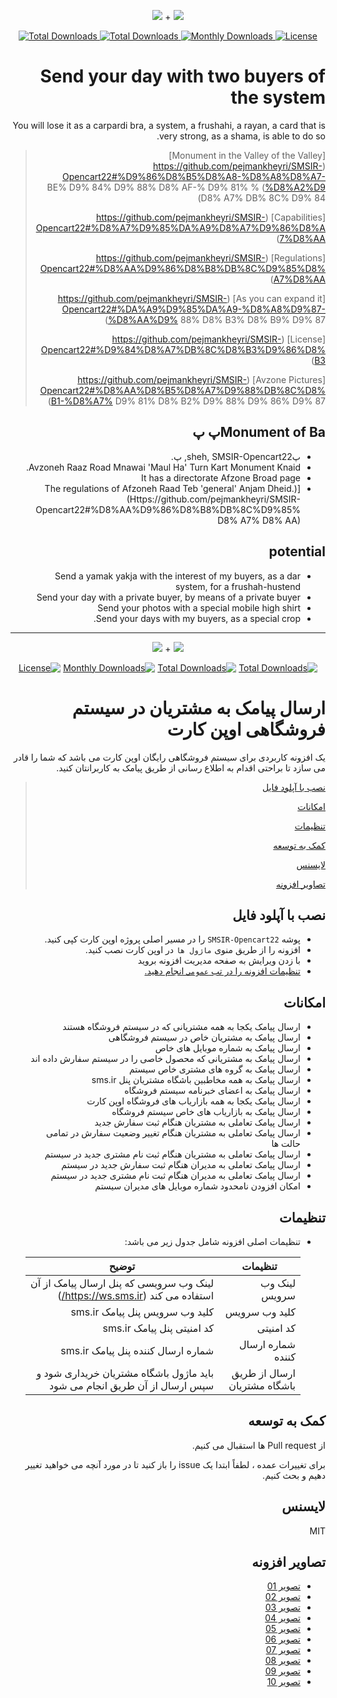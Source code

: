 <p align = "center">
<img src = "https://user-images.githubusercontent.com/3329008/111814382-a31bc700-88ef-11eb-94e2-41dd10c0d2b1.png" /> +
<img src = "https://user-images.githubusercontent.com/3329008/113596603-ccf31e80-964f-11eb-85df-f510e4a63c87.png" />
</p>
<p align = "center">
  <a href="https://packagist.org/packages/pejmankheyri/smsir-opencart22"> <img src = "https://poser.pugx.org/pejmankheyri/smsir-opencart22/v/stable" alt = " Total Downloads "> </a>
<a href="https://packagist.org/packages/pejmankheyri/smsir-opencart22"> <img src = "https://img.shields.io/packagist/dt/pejmankheyri/smsir-opencart22" alt = " Total Downloads "> </a>
  <a href="https://packagist.org/packages/pejmankheyri/smsir-opencart22"> <img src = "https://poser.pugx.org/pejmankheyri/smsir-opencart22/d/monthly" alt = " Monthly Downloads "> </a>
<a href="https://packagist.org/packages/pejmankheyri/smsir-opencart22"> <img src = "https://img.shields.io/github/license/pejmankheyri/smsir-opencart22" alt = " License "> </a>
</p>
<div dir = "rtl">

# Send your day with two buyers of the system

 You will lose it as a carpardi bra, a system, a frushahi, a rayan, a card that is very strong, as a shama, is able to do so.


> [Monument in the Valley of the Valley] (https://github.com/pejmankheyri/SMSIR-Opencart22#%D9%86%D8%B5%D8%A8-%D8%A8%D8%A7-%D8%A2%D9) % BE% D9% 84% D9% 88% D8% AF-% D9% 81% D8% A7% DB% 8C% D9% 84)
>
> [Capabilities] (https://github.com/pejmankheyri/SMSIR-Opencart22#%D8%A7%D9%85%DA%A9%D8%A7%D9%86%D8%A7%D8%AA)
>
> [Regulations] (https://github.com/pejmankheyri/SMSIR-Opencart22#%D8%AA%D9%86%D8%B8%DB%8C%D9%85%D8%A7%D8%AA)
>
> [As you can expand it] (https://github.com/pejmankheyri/SMSIR-Opencart22#%DA%A9%D9%85%DA%A9-%D8%A8%D9%87-%D8%AA%D9% 88% D8% B3% D8% B9% D9% 87)
>
> [License] (https://github.com/pejmankheyri/SMSIR-Opencart22#%D9%84%D8%A7%DB%8C%D8%B3%D9%86%D8%B3)
>
> [Avzone Pictures] (https://github.com/pejmankheyri/SMSIR-Opencart22#%D8%AA%D8%B5%D8%A7%D9%88%DB%8C%D8%B1-%D8%A7% D9% 81% D8% B2% D9% 88% D9% 86% D9% 87)

## Monument of Baپ پ

* پsheh, SMSIR-Opencart22, پ.
* Avzoneh Raaz Road Mnawai 'Maul Ha' Turn Kart Monument Knaid.
* It has a directorate Afzone Broad page
* [The regulations of Afzoneh Raad Teb 'general' Anjam Dheid.) (Https://github.com/pejmankheyri/SMSIR-Opencart22#%D8%AA%D9%86%D8%B8%DB%8C%D9%85% D8% A7% D8% AA)

## potential

* Send a yamak yakja with the interest of my buyers, as a dar system, for a frushah-hustend
* Send your day with a private buyer, by means of a private buyer
* Send your photos with a special mobile high shirt
* Send your days with my buyers, as a special crop.

--------

<p align="center">
<img src="https://user-images.githubusercontent.com/3329008/111814382-a31bc700-88ef-11eb-94e2-41dd10c0d2b1.png" /> + 
<img src="https://user-images.githubusercontent.com/3329008/113596603-ccf31e80-964f-11eb-85df-f510e4a63c87.png" />
</p>
<p align="center">
  <a href="https://packagist.org/packages/pejmankheyri/smsir-opencart22"><img src="https://poser.pugx.org/pejmankheyri/smsir-opencart22/v/stable" alt="Total Downloads"></a>
<a href="https://packagist.org/packages/pejmankheyri/smsir-opencart22"><img src="https://img.shields.io/packagist/dt/pejmankheyri/smsir-opencart22" alt="Total Downloads"></a>
  <a href="https://packagist.org/packages/pejmankheyri/smsir-opencart22"><img src="https://poser.pugx.org/pejmankheyri/smsir-opencart22/d/monthly" alt="Monthly Downloads"></a>
<a href="https://packagist.org/packages/pejmankheyri/smsir-opencart22"><img src="https://img.shields.io/github/license/pejmankheyri/smsir-opencart22" alt="License"></a>
</p>
<div dir="rtl">

# ارسال پیامک به مشتریان در سیستم فروشگاهی اوپن کارت

 یک افزونه کاربردی برای سیستم فروشگاهی رایگان اوپن کارت می باشد که شما را قادر می سازد تا براحتی اقدام به اطلاع رسانی از طریق پیامک به کاربرانتان کنید.


> [نصب با آپلود فایل](https://github.com/pejmankheyri/SMSIR-Opencart22#%D9%86%D8%B5%D8%A8-%D8%A8%D8%A7-%D8%A2%D9%BE%D9%84%D9%88%D8%AF-%D9%81%D8%A7%DB%8C%D9%84)
> 
> [امکانات](https://github.com/pejmankheyri/SMSIR-Opencart22#%D8%A7%D9%85%DA%A9%D8%A7%D9%86%D8%A7%D8%AA)
> 
> [تنظیمات](https://github.com/pejmankheyri/SMSIR-Opencart22#%D8%AA%D9%86%D8%B8%DB%8C%D9%85%D8%A7%D8%AA)
> 
> [کمک به توسعه](https://github.com/pejmankheyri/SMSIR-Opencart22#%DA%A9%D9%85%DA%A9-%D8%A8%D9%87-%D8%AA%D9%88%D8%B3%D8%B9%D9%87)
> 
> [لایسنس](https://github.com/pejmankheyri/SMSIR-Opencart22#%D9%84%D8%A7%DB%8C%D8%B3%D9%86%D8%B3)
> 
> [تصاویر افزونه](https://github.com/pejmankheyri/SMSIR-Opencart22#%D8%AA%D8%B5%D8%A7%D9%88%DB%8C%D8%B1-%D8%A7%D9%81%D8%B2%D9%88%D9%86%D9%87)

## نصب با آپلود فایل

* پوشه `SMSIR-Opencart22` را در مسیر اصلی پروژه اوپن کارت کپی کنید.
* افزونه را از طریق منوی `ماژول ها` در اوپن کارت نصب کنید.
* با زدن ویرایش به صفحه مدیریت افزونه بروید
* [تنظیمات افزونه را در تب `عمومی` انجام دهید.](https://github.com/pejmankheyri/SMSIR-Opencart22#%D8%AA%D9%86%D8%B8%DB%8C%D9%85%D8%A7%D8%AA)

## امکانات

* ارسال پیامک یکجا به همه مشتریانی که در سیستم فروشگاه هستند
* ارسال پیامک به مشتریان خاص در سیستم فروشگاهی
* ارسال پیامک به شماره موبایل های خاص
* ارسال پیامک به مشتریانی که محصول خاصی را در سیستم سفارش داده اند
* ارسال پیامک به گروه های مشتری خاص سیستم
* ارسال پیامک به همه مخاطبین باشگاه مشتریان پنل sms.ir
* ارسال پیامک به اعضای خبرنامه سیستم فروشگاه
* ارسال پیامک یکجا به همه بازاریاب های فروشگاه اوپن کارت
* ارسال پیامک به بازاریاب های خاص سیستم فروشگاه 
* ارسال پیامک تعاملی به مشتریان هنگام ثبت سفارش جدید
* ارسال پیامک تعاملی به مشتریان هنگام تغییر وضعیت سفارش در تمامی حالت ها
* ارسال پیامک تعاملی به مشتریان هنگام ثبت نام مشتری جدید در سیستم
* ارسال پیامک تعاملی به مدیران هنگام ثبت سفارش جدید در سیستم
* ارسال پیامک تعاملی به مدیران هنگام ثبت نام مشتری جدید در سیستم
* امکان افزودن نامحدود شماره موبایل های مدیران سیستم

## تنظیمات

* تنظیمات اصلی افزونه شامل جدول زیر می باشد:

    | تنظیمات | توضیح |
    | ------ | ------ |
    | لینک وب سرویس | لینک وب سرویسی که پنل ارسال پیامک از آن استفاده می کند (https://ws.sms.ir/) |
    | کلید وب سرویس | کلید وب سرویس پنل پیامک sms.ir |
    | کد امنیتی | کد امنیتی پنل پیامک sms.ir |
    | شماره ارسال کننده | شماره ارسال کننده پنل پیامک sms.ir |
    | ارسال از طریق باشگاه مشتریان | باید ماژول باشگاه مشتریان خریداری شود و سپس ارسال از آن طریق انجام می شود |

## کمک به توسعه

از Pull request ها استقبال می کنیم.

برای تغییرات عمده ، لطفاً ابتدا یک issue را باز کنید تا در مورد آنچه می خواهید تغییر دهیم و بحث کنیم.

## لایسنس

MIT

</div>

<div dir="rtl">

## تصاویر افزونه

* <a href="https://user-images.githubusercontent.com/3329008/113600540-68d35900-9655-11eb-9db6-3555be8176d5.png" target="_blank">تصویر 01</a>
* <a href="https://user-images.githubusercontent.com/3329008/113600563-72f55780-9655-11eb-93bf-c25a12799804.png" target="_blank">تصویر 02</a>
* <a href="https://user-images.githubusercontent.com/3329008/113600910-ebf4af00-9655-11eb-97a4-2ecea5e43fa7.png" target="_blank">تصویر 03</a>
* <a href="https://user-images.githubusercontent.com/3329008/113601196-44c44780-9656-11eb-8d81-c600a2862350.png" target="_blank">تصویر 04</a>
* <a href="https://user-images.githubusercontent.com/3329008/113601344-7210f580-9656-11eb-99b4-0e866f5e6eda.png" target="_blank">تصویر 05</a>
* <a href="https://user-images.githubusercontent.com/3329008/113601382-7e954e00-9656-11eb-8370-384849f22a9b.png" target="_blank">تصویر 06</a>
* <a href="https://user-images.githubusercontent.com/3329008/113601422-8ead2d80-9656-11eb-972c-8ec27259b1d0.png" target="_blank">تصویر 07</a>
* <a href="https://user-images.githubusercontent.com/3329008/113601452-98cf2c00-9656-11eb-8763-66d30d7f3714.png" target="_blank">تصویر 08</a>
* <a href="https://user-images.githubusercontent.com/3329008/113601549-b8feeb00-9656-11eb-8ee0-621f27d727ec.png" target="_blank">تصویر 09</a>
* <a href="https://user-images.githubusercontent.com/3329008/113602284-ab963080-9657-11eb-9046-0603d6795242.png" target="_blank">تصویر 10</a>

</div>
